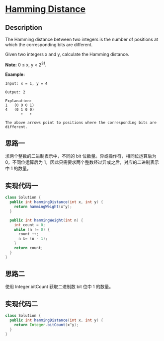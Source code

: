 # [Hamming Distance][title]

## Description

The Hamming distance between two integers is the number of positions at which the corresponding bits are different.

Given two integers x and y, calculate the Hamming distance.

**Note:**
0 ≤ x, y < 2<sup>31</sup>.

**Example:**

```
Input: x = 1, y = 4

Output: 2

Explanation:
1   (0 0 0 1)
4   (0 1 0 0)
       ↑   ↑

The above arrows point to positions where the corresponding bits are different.
```

## 思路一

求两个整数的二进制表示中，不同的 bit 位数量。异或操作符，相同位运算后为 0，不同位运算后为 1，因此只需要求两个整数经过异或之后，对应的二进制表示中 1 的数量。

## 实现代码一

```java
class Solution {
  public int hammingDistance(int x, int y) {
    return hammingWeight(x^y);
  }

  public int hammingWeight(int n) {
    int count = 0;
    while (n != 0) {
      count ++;
      n &= (n - 1);
    }
    return count;
  }
}
```

## 思路二

使用 Integer.bitCount 获取二进制数 bit 位中 1 的数量。

## 实现代码二

```java
class Solution {
  public int hammingDistance(int x, int y) {
    return Integer.bitCount(x^y);
  }
}
```

[title]: https://leetcode.com/problems/hamming-distance
